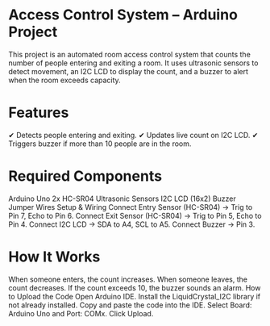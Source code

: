 # Access Control System – Arduino Project
This project is an automated room access control system that counts the number of people entering and exiting a room. It uses ultrasonic sensors to detect movement, an I2C LCD to display the count, and a buzzer to alert when the room exceeds capacity.

# Features
✔ Detects people entering and exiting.
✔ Updates live count on I2C LCD.
✔ Triggers buzzer if more than 10 people are in the room.

# Required Components
Arduino Uno
2x HC-SR04 Ultrasonic Sensors
I2C LCD (16x2)
Buzzer
Jumper Wires
Setup & Wiring
Connect Entry Sensor (HC-SR04) → Trig to Pin 7, Echo to Pin 6.
Connect Exit Sensor (HC-SR04) → Trig to Pin 5, Echo to Pin 4.
Connect I2C LCD → SDA to A4, SCL to A5.
Connect Buzzer → Pin 3.
# How It Works
When someone enters, the count increases.
When someone leaves, the count decreases.
If the count exceeds 10, the buzzer sounds an alarm.
How to Upload the Code
Open Arduino IDE.
Install the LiquidCrystal_I2C library if not already installed.
Copy and paste the code into the IDE.
Select Board: Arduino Uno and Port: COMx.
Click Upload.